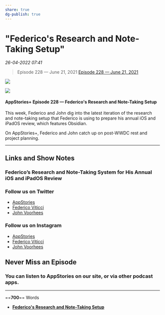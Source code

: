 ```yaml
---
share: true
dg-publish: true
---
```

# "Federico's Research and Note-Taking Setup"

*26-04-2022 07:41* 

> Episode 228 — June 21, 2021
[Episode 228 — June 21, 2021](https://club.macstories.net/episodes/228)

![](https://cdn.macstories.net/appstories-1628212459893.png)

![](https://cdn.macstories.net/appstories-1628212459893.png)

#### AppStories+ Episode 228 — Federico's Research and Note-Taking Setup

This week, Federico and John dig into the latest iteration of the research and note-taking setup that Federico is using to prepare his annual iOS and iPadOS review, which features Obsidian.

On AppStories+, Federico and John catch up on post-WWDC rest and project planning.

***

## Links and Show Notes

### Federico’s Research and Note-Taking System for His Annual iOS and iPadOS Review

### Follow us on Twitter

-   [AppStories](https://www.twitter.com/appstoriesnet)
-   [Federico Viticci](https://www.twitter.com/viticci)
-   [John Voorhees](https://www.twitter.com/johnvoorhees)

### Follow us on Instagram

-   [AppStories](https://www.instagram.com/appstoriesnet/)
-   [Federico Viticci](https://www.instagram.com/viticci/)
-   [John Voorhees](https://www.instagram.com/johnvoorhees/)

## Never Miss an Episode

### You can listen to AppStories on our site, or via other podcast apps.
***

==**700**== Words

- **[Federico's Research and Note-Taking Setup](https://club.macstories.net/episodes/228)**